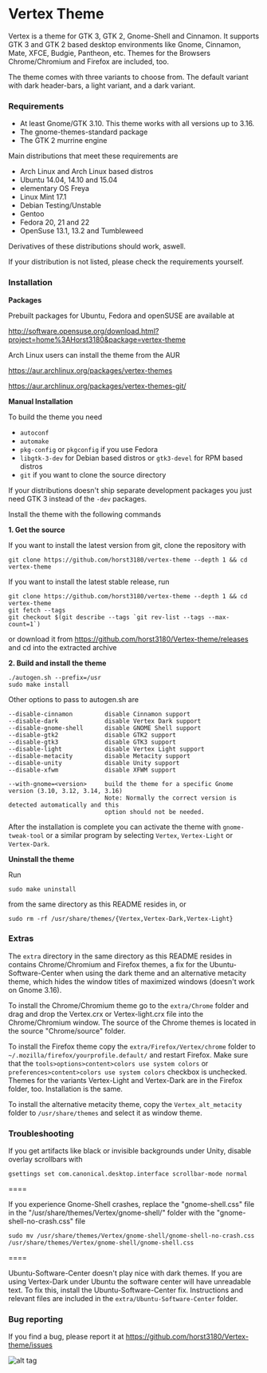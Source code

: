 # Vertex Theme

Vertex is a theme for GTK 3, GTK 2, Gnome-Shell and Cinnamon. It supports GTK 3 and GTK 2 based desktop environments like Gnome, Cinnamon, Mate, XFCE, Budgie, Pantheon, etc. Themes for the Browsers Chrome/Chromium and Firefox are included, too.

The theme comes with three variants to choose from. The default variant with dark header-bars, a light variant, and a dark variant.

### Requirements

* At least Gnome/GTK 3.10. This theme works with all versions up to 3.16.
* The gnome-themes-standard package
* The GTK 2 murrine engine

Main distributions that meet these requirements are

* Arch Linux and Arch Linux based distros
* Ubuntu 14.04, 14.10 and 15.04
* elementary OS Freya
* Linux Mint 17.1
* Debian Testing/Unstable
* Gentoo
* Fedora 20, 21 and 22
* OpenSuse 13.1, 13.2 and Tumbleweed

Derivatives of these distributions should work, aswell.

If your distribution is not listed, please check the requirements yourself.

### Installation

**Packages**

Prebuilt packages for Ubuntu, Fedora and openSUSE are available at 

http://software.opensuse.org/download.html?project=home%3AHorst3180&package=vertex-theme

Arch Linux users can install the theme from the AUR

https://aur.archlinux.org/packages/vertex-themes

https://aur.archlinux.org/packages/vertex-themes-git/

**Manual Installation**

To build the theme you need 
* `autoconf`
* `automake`
* `pkg-config` or `pkgconfig` if you use Fedora
* `libgtk-3-dev` for Debian based distros or `gtk3-devel` for RPM based distros
* `git` if you want to clone the source directory

If your distributions doesn't ship separate development packages you just need GTK 3 instead of the `-dev` packages.

Install the theme with the following commands

**1. Get the source**

If you want to install the latest version from git, clone the repository with

    git clone https://github.com/horst3180/vertex-theme --depth 1 && cd vertex-theme

If you want to install the latest stable release, run

    git clone https://github.com/horst3180/vertex-theme --depth 1 && cd vertex-theme
    git fetch --tags
    git checkout $(git describe --tags `git rev-list --tags --max-count=1`)

or download it from https://github.com/horst3180/Vertex-theme/releases and cd into the extracted archive

**2. Build and install the theme**

    ./autogen.sh --prefix=/usr
    sudo make install

Other options to pass to autogen.sh are

    --disable-cinnamon         disable Cinnamon support
    --disable-dark             disable Vertex Dark support
    --disable-gnome-shell      disable GNOME Shell support
    --disable-gtk2             disable GTK2 support
    --disable-gtk3             disable GTK3 support
    --disable-light            disable Vertex Light support
    --disable-metacity         disable Metacity support
    --disable-unity            disable Unity support
    --disable-xfwm             disable XFWM support

    --with-gnome=<version>     build the theme for a specific Gnome version (3.10, 3.12, 3.14, 3.16)
                               Note: Normally the correct version is detected automatically and this
                               option should not be needed.

After the installation is complete you can activate the theme with `gnome-tweak-tool` or a similar program by selecting `Vertex`, `Vertex-Light` or `Vertex-Dark`.

**Uninstall the theme**

Run

    sudo make uninstall

from the same directory as this README resides in, or

    sudo rm -rf /usr/share/themes/{Vertex,Vertex-Dark,Vertex-Light}

### Extras

The `extra` directory in the same directory as this README resides in contains Chrome/Chromium and Firefox themes, a fix for the Ubuntu-Software-Center when using the dark theme and an alternative metacity theme, which hides the window titles of maximized windows (doesn't work on Gnome 3.16).

To install the Chrome/Chromium theme go to the `extra/Chrome` folder and drag and drop the Vertex.crx or Vertex-light.crx file into the Chrome/Chromium window. The source of the Chrome themes is located in the source "Chrome/source" folder.

To install the Firefox theme copy the `extra/Firefox/Vertex/chrome` folder to `~/.mozilla/firefox/yourprofile.default/` and restart Firefox.
Make sure that the `tools>options>content>colors use system colors` or `preferences>content>colors use system colors` checkbox is unchecked.
Themes for the variants Vertex-Light and Vertex-Dark are in the Firefox folder, too. Installation is the same.

To install the alternative metacity theme, copy the `Vertex_alt_metacity` folder to `/usr/share/themes` and select it as window theme.

### Troubleshooting

If you get artifacts like black or invisible backgrounds under Unity, disable overlay scrollbars with

    gsettings set com.canonical.desktop.interface scrollbar-mode normal
====

If you experience Gnome-Shell crashes, replace the "gnome-shell.css" file in the "/usr/share/themes/Vertex/gnome-shell/" folder with the "gnome-shell-no-crash.css" file

    sudo mv /usr/share/themes/Vertex/gnome-shell/gnome-shell-no-crash.css /usr/share/themes/Vertex/gnome-shell/gnome-shell.css
====

Ubuntu-Software-Center doesn't play nice with dark themes. If you are using Vertex-Dark under Ubuntu the software center will have unreadable text.
To fix this, install the Ubuntu-Software-Center fix. Instructions and relevant files are included in the `extra/Ubuntu-Software-Center` folder.


### Bug reporting
If you find a bug, please report it at https://github.com/horst3180/Vertex-theme/issues

![alt tag](http://orig09.deviantart.net/c221/f/2015/066/0/4/vertex___theme_by_horst3180-d7s7ycx.jpg)
